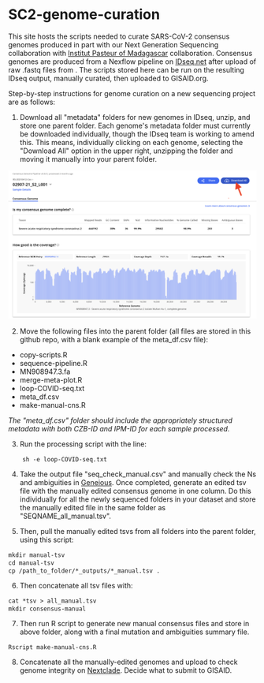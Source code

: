# SC2-genome-curation

This site hosts the scripts needed to curate SARS-CoV-2 consensus genomes produced in part with our Next Generation Sequencing collaboration with [Institut Pasteur of Madagascar](http://www.pasteur.mg/) collaboration. Consensus genomes are produced from a Nexflow pipeline on [IDseq.net](IDseq.net) after upload of raw .fastq files from . The scripts stored here can be run on the resulting IDseq output, manually curated, then uploaded to GISAID.org.

Step-by-step instructions for genome curation on a new sequencing project are as follows:

 1. Download all "metadata" folders for new genomes in IDseq, unzip, and store one parent folder. Each genome's metadata folder must currently be downloaded individually, though the IDseq team is working to amend this. This means, individually clicking on each genome, selecting the "Download All" option in the upper right, unzipping the folder and moving it manually into your parent folder.
 
![](genome_download.png)

2. Move the following files into the parent folder (all files are stored in this github repo, with a blank example of the meta_df.csv file):

* copy-scripts.R
* sequence-pipeline.R
* MN908947.3.fa
* merge-meta-plot.R
* loop-COVID-seq.txt
* meta_df.csv
* make-manual-cns.R

*The "meta_df.csv" folder should include the appropriately structured metadata with both CZB-ID and IPM-ID for each sample processed.*

3. Run the processing script with the line:

```
    sh -e loop-COVID-seq.txt 
```

4. Take the output file "seq_check_manual.csv" and manually check the Ns and ambiguities in [Geneious](geneious.com). Once completed, generate an edited tsv file with the manually edited consensus genome in one column. Do this individually for all the newly sequenced folders in your dataset and store the manually edited file in the same folder as "SEQNAME_all_manual.tsv".

5. Then, pull the manually edited tsvs from all folders into the parent folder, using this script:

```
mkdir manual-tsv
cd manual-tsv
cp /path_to_folder/*_outputs/*_manual.tsv .
```

6. Then concatenate all tsv files with:

```
cat *tsv > all_manual.tsv
mkdir consensus-manual

```

7. Then  run R script to generate new manual consensus files and store in above folder, along with a  final mutation and ambiguities summary file.

```
Rscript make-manual-cns.R
```

8. Concatenate all the manually-edited genomes and upload to check genome integrity on [Nextclade](https://clades.nextstrain.org/). Decide what to submit to GISAID.


